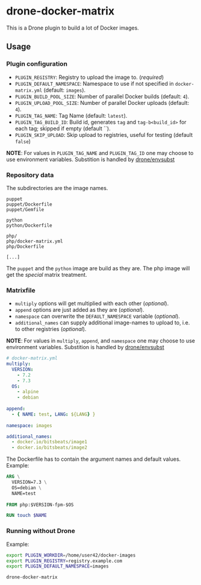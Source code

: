 # drone-docker-matrix

This is a Drone plugin to build a lot of Docker images.

## Usage

### Plugin configuration

- `PLUGIN_REGISTRY`: Registry to upload the image to. (*required*)
- `PLUGIN_DEFAULT_NAMESPACE`: Namespace to use if not specified in `docker-matrix.yml` (default: `images`).
- `PLUGIN_BUILD_POOL_SIZE`: Number of parallel Docker builds (default: `4`).
- `PLUGIN_UPLOAD_POOL_SIZE`: Number of parallel Docker uploads (default: `4`).
- `PLUGIN_TAG_NAME`: Tag Name (default: `latest`).
- `PLUGIN_TAG_BUILD_ID`: Build id, generates `tag` and `tag-b<build_id>` for each tag; skipped if empty (default ``).
- `PLUGIN_SKIP_UPLOAD`: Skip upload to registries, useful for testing (default `false`)

**NOTE**: For values in `PLUGIN_TAG_NAME` and `PLUGIN_TAG_ID` one may choose to use environment variables. Substition is handled by [drone/envsubst](https://github.com/drone/envsubst)

### Repository data

The subdirectories are the image names.

```
puppet
puppet/Dockerfile
puppet/Gemfile

python
python/Dockerfile

php/
php/docker-matrix.yml
php/Dockerfile

[...]
```

The `puppet` and the `python` image are build as they are. The php image will get the *special* matrix treatment.

### Matrixfile

* `multiply` options will get multiplied with each other (*optional*).
* `append` options are just added as they are (*optional*).
* `namespace` can overwrite the `DEFAULT_NAMESPACE` variable (*optional*).
* `additional_names` can supply additional image-names to upload to, i.e. to other registries (*optional*).

**NOTE**: For values in `multiply`, `append`, and `namespace` one may choose to use environment variables. Substition is handled by [drone/envsubst](https://github.com/drone/envsubst)


```yaml
# docker-matrix.yml
multiply:
  VERSION:
    - 7.2
    - 7.3
  OS:
    - alpine
    - debian
    
append:
  - { NAME: test, LANG: ${LANG} }
  
namespace: images

additional_names:
  - docker.io/bitsbeats/image1
  - docker.io/bitsbeats/image2
```

The Dockerfile has to contain the argument names and default values. Example:

```Dockerfile
ARG \
  VERSION=7.3 \
  OS=debian \
  NAME=test
  
FROM php:$VERSION-fpm-$OS

RUN touch $NAME
```

### Running without Drone

Example:

```bash
export PLUGIN_WORKDIR=/home/user42/docker-images
export PLUGIN_REGISTRY=registry.example.com
export PLUGIN_DEFAULT_NAMESPACE=images

drone-docker-matrix
```
